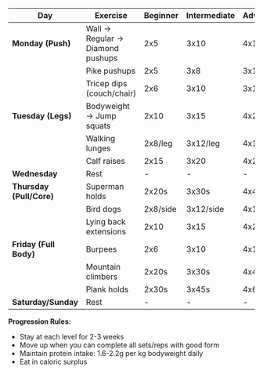 | Day | Exercise | Beginner | Intermediate | Advanced |
|-----|----------|----------|--------------|----------|
| **Monday (Push)** | Wall → Regular → Diamond pushups | 2x5 | 3x10 | 4x15 |
| | Pike pushups | 2x5 | 3x8 | 3x12 |
| | Tricep dips (couch/chair) | 2x6 | 3x10 | 3x15 |
| **Tuesday (Legs)** | Bodyweight → Jump squats | 2x10 | 3x15 | 4x20 |
| | Walking lunges | 2x8/leg | 3x12/leg | 4x15/leg |
| | Calf raises | 2x15 | 3x20 | 4x25 |
| **Wednesday** | Rest | - | - | - |
| **Thursday (Pull/Core)** | Superman holds | 2x20s | 3x30s | 4x45s |
| | Bird dogs | 2x8/side | 3x12/side | 4x15/side |
| | Lying back extensions | 2x10 | 3x15 | 4x20 |
| **Friday (Full Body)** | Burpees | 2x6 | 3x10 | 4x12 |
| | Mountain climbers | 2x20s | 3x30s | 4x45s |
| | Plank holds | 2x30s | 3x45s | 4x60s |
| **Saturday/Sunday** | Rest | - | - | - |

**Progression Rules:**
- Stay at each level for 2-3 weeks
- Move up when you can complete all sets/reps with good form
- Maintain protein intake: 1.6-2.2g per kg bodyweight daily
- Eat in caloric surplus

